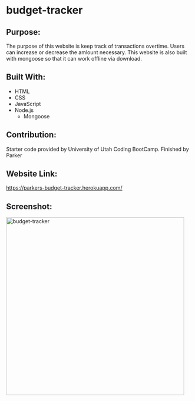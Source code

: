 # budget-tracker

## Purpose:
The purpose of this website is keep track of transactions overtime. Users can increase or decrease the amlount necessary. This website is also built with mongoose so that it can work offline via download.

## Built With:
* HTML
* CSS
* JavaScript
* Node.js
    * Mongoose

## Contribution:
Starter code provided by University of Utah Coding BootCamp.
Finished by Parker

## Website Link:
https://parkers-budget-tracker.herokuapp.com/

## Screenshot:
<img width="483" alt="budget-tracker" src="https://user-images.githubusercontent.com/80490941/132267996-d7f5a489-22b7-4ea0-815d-fb475212957b.PNG">
